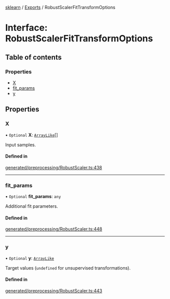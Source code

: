 [sklearn](../readme.md) / [Exports](../modules.md) / RobustScalerFitTransformOptions

# Interface: RobustScalerFitTransformOptions

## Table of contents

### Properties

- [X](RobustScalerFitTransformOptions.md#x)
- [fit\_params](RobustScalerFitTransformOptions.md#fit_params)
- [y](RobustScalerFitTransformOptions.md#y)

## Properties

### X

• `Optional` **X**: [`ArrayLike`](../modules.md#arraylike)[]

Input samples.

#### Defined in

[generated/preprocessing/RobustScaler.ts:438](https://github.com/transitive-bullshit/scikit-learn-ts/blob/367336a/packages/sklearn/src/generated/preprocessing/RobustScaler.ts#L438)

___

### fit\_params

• `Optional` **fit\_params**: `any`

Additional fit parameters.

#### Defined in

[generated/preprocessing/RobustScaler.ts:448](https://github.com/transitive-bullshit/scikit-learn-ts/blob/367336a/packages/sklearn/src/generated/preprocessing/RobustScaler.ts#L448)

___

### y

• `Optional` **y**: [`ArrayLike`](../modules.md#arraylike)

Target values (`undefined` for unsupervised transformations).

#### Defined in

[generated/preprocessing/RobustScaler.ts:443](https://github.com/transitive-bullshit/scikit-learn-ts/blob/367336a/packages/sklearn/src/generated/preprocessing/RobustScaler.ts#L443)
